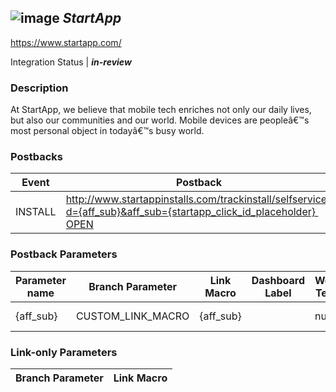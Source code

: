 ## ![image](https://cdn.branch.io/branch-assets/ad-partner-manager/startapp-1492802782790.png)	***StartApp***
https://www.startapp.com/

Integration Status |  ***in-review***

###  Description
At StartApp, we believe that mobile tech enriches not only our daily lives, but also our communities and our world. Mobile devices are peopleâ€™s most personal object in todayâ€™s busy world.

### Postbacks
Event | Postback
--- | ---
INSTALL | http://www.startappinstalls.com/trackinstall/selfservice?d={aff_sub}&aff_sub={startapp_click_id_placeholder} OPEN | http://www.startappinstalls.com/trackinstall/selfservice?d={aff_sub}&aff_sub={startapp_click_id_placeholder}

### Postback Parameters
Parameter name | Branch Parameter | Link Macro | Dashboard Label | Webhook Template | Required | Description
--- | --- | --- | --- | --- | --- | --- 
{aff_sub} | CUSTOM_LINK_MACRO | {aff_sub} |  | null | false | Placeholder for ClickID. {startapp_click_id_placeholder} | CLICK_ID | {startapp_click_id_placeholder} |  | null | false | Click ID

### Link-only Parameters
Branch Parameter | Link Macro
--- | ---




